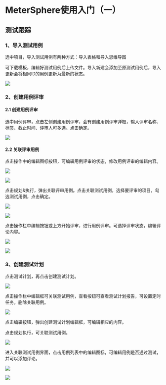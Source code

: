 # MeterSphere使用入门（一）

## 测试跟踪

### 1、导入测试用例

选中项目，导入测试用例有两种方式：导入表格和导入思维导图

可下载模板，编辑好测试用例后上传文件。导入新建会添加至原测试用例后，导入更新会将相同ID的用例更新为最新的状态。

![](C:\Users\M\Pictures\Type\MeterSpher\测试跟踪\1.png)

### 2、创建用例评审

#### 2.1 创建用例评审

选中用例评审，点击左侧创建用例评审，会有创建用例评审弹框，输入评审名称、标签、截止时间、评审人可多选。点击确定。

![](C:\Users\M\Pictures\Type\MeterSpher\测试跟踪\2.png)

#### 2.2  关联评审用例

点击操作中的编辑图标按钮，可编辑用例评审的状态，修改用例评审的编辑内容。

![](C:\Users\M\Pictures\Type\MeterSpher\测试跟踪\3.png)

![](C:\Users\M\Pictures\Type\MeterSpher\测试跟踪\4.png)

点击规划&执行，弹出关联评审用例。点击关联测试用例，选择要评审的项目，勾选测试用例，点击确定。

![](C:\Users\M\Pictures\Type\MeterSpher\测试跟踪\5.png)

![](C:\Users\M\Pictures\Type\MeterSpher\测试跟踪\6.png)

点击操作栏中编辑按钮或上方开始评审，进行用例评审。可选择评审状态，编辑评论内容。

![](C:\Users\M\Pictures\Type\MeterSpher\测试跟踪\7.png)

![](C:\Users\M\Pictures\Type\MeterSpher\测试跟踪\8.png)

### 3、创建测试计划

点击测试计划，再点击创建测试计划。

![](C:\Users\M\Pictures\Type\MeterSpher\测试跟踪\9.png)

点击操作栏中编辑框可关联测试用例，查看按钮可查看测试计划报告，可设置定时任务，删除关联用例。

![](C:\Users\M\Pictures\Type\MeterSpher\测试跟踪\12.png)

点击编辑按钮，弹出创建测试计划编辑框，可编辑相应的内容。

点击规划执行，可关联测试用例。

![](C:\Users\M\Pictures\Type\MeterSpher\测试跟踪\10.png)

进入关联测试用例界面，点击用例列表中的编辑图标，可编辑用例是否通过测试，并可以添加评论。

![](C:\Users\M\Pictures\Type\MeterSpher\测试跟踪\11.png)

![](C:\Users\M\Pictures\Type\MeterSpher\测试跟踪\14.png)